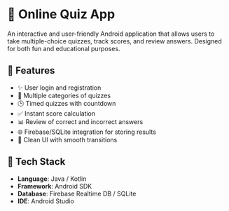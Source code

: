 # 🧠 Online Quiz App

An interactive and user-friendly Android application that allows users to take multiple-choice quizzes, track scores, and review answers. Designed for both fun and educational purposes.

## 📱 Features

- ✨ User login and registration
- 🧾 Multiple categories of quizzes
- 🕒 Timed quizzes with countdown
- ✅ Instant score calculation
- 📊 Review of correct and incorrect answers
- 🌐 Firebase/SQLite integration for storing results
- 🎨 Clean UI with smooth transitions

## 🚀 Tech Stack

- **Language**: Java / Kotlin
- **Framework**: Android SDK
- **Database**: Firebase Realtime DB / SQLite
- **IDE**: Android Studio


